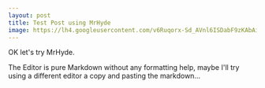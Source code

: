 ```yaml
---
layout: post
title: Test Post using MrHyde
image: https://lh4.googleusercontent.com/v6Ruqorx-Sd_AVnl6ISDabF9zKAbAi70cubCYkTew26egSltw4ykglWMQHbyFcs8XiMZxlDth3uLAorVFsnh2A=w1912-h2542-rw
---
```

OK let's try MrHyde. 

The Editor is pure Markdown without any formatting help, maybe I'll try using a different editor a copy and pasting the markdown... 